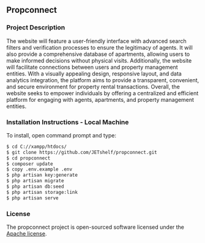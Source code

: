 ## Propconnect
### Project Description
The website will feature a user-friendly interface with advanced search filters and verification processes to ensure the legitimacy of agents. It will also provide a comprehensive database of apartments, allowing users to make informed decisions without physical visits. Additionally, the website will facilitate connections between users and property management entities. With a visually appealing design, responsive layout, and data analytics integration, the platform aims to provide a transparent, convenient, and secure environment for property rental transactions. Overall, the website seeks to empower individuals by offering a centralized and efficient platform for engaging with agents, apartments, and property management entities.



### Installation Instructions - Local Machine

To install, open command prompt and type:

```bash
$ cd C://xampp/htdocs/
$ git clone https://github.com/JETshelf/propconnect.git
$ cd propconnect
$ composer update
$ copy .env.example .env
$ php artisan key:generate
$ php artisan migrate
$ php artisan db:seed
$ php artisan storage:link
$ php artisan serve
```
### License

The propconnect project is open-sourced software licensed under the [Apache license](http://www.apache.org/licenses/).